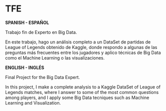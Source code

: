 ﻿# TFE
 
**SPANISH - ESPAÑOL**

Trabajo fin de Experto en Big Data.

En este trabajo, hago un análisis completo a un DataSet de partidas de League of Legends obtenido de Kaggle, donde respondo a algunas de las preguntas más frecuentes entre los jugadores y aplico técnicas de Big Data como el Machine Learning o las visualizaciones.

**ENGLISH - INGLÉS**

Final Project for the Big Data Expert.

In this project, I make a complete analysis to a Kaggle DataSet of League of Legends matches, where I answer to some of the most common questions among players, and I apply some Big Data tecniques such as Machine Learning and Visualization.
